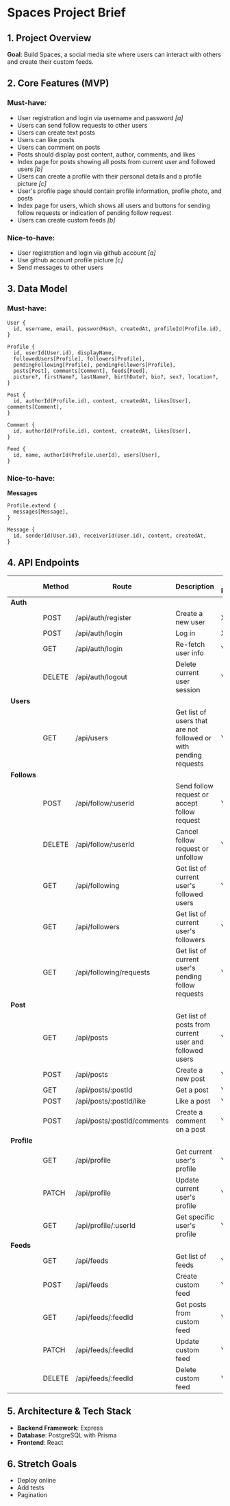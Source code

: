 # Spaces Project Brief

## 1. Project Overview

**Goal**: Build Spaces, a social media site where users can interact with others and create their custom feeds.

## 2. Core Features (MVP)

### Must-have:

- User registration and login via username and password _[a]_
- Users can send follow requests to other users
- Users can create text posts
- Users can like posts
- Users can comment on posts
- Posts should display post content, author, comments, and likes
- Index page for posts showing all posts from current user and followed users _[b]_
- Users can create a profile with their personal details and a profile picture _[c]_
- User's profile page should contain profile information, profile photo, and posts
- Index page for users, which shows all users and buttons for sending follow requests or indication of pending follow request
- Users can create custom feeds _[b]_

### Nice-to-have:

- User registration and login via github account _[a]_
- Use github account profile picture _[c]_
- Send messages to other users

## 3. Data Model

### Must-have:

```
User {
  id, username, email, passwordHash, createdAt, profileId(Profile.id),
}

Profile {
  id, userId(User.id), displayName,
  followedUsers[Profile], followers[Profile],
  pendingFollowing[Profile], pendingFollowers[Profile],
  posts[Post], comments[Comment], feeds[Feed],
  picture?, firstName?, lastName?, birthDate?, bio?, sex?, location?,
}

Post {
  id, authorId(Profile.id), content, createdAt, likes[User], comments[Comment],
}

Comment {
  id, authorId(Profile.id), content, createdAt, likes[User],
}

Feed {
  id, name, authorId(Profile.userId), users[User],
}
```

### Nice-to-have:

**Messages**

```
Profile.extend {
  messages[Message],
}

Message {
  id, senderId(User.id), receiverId(User.id), content, createdAt,
}
```

## 4. API Endpoints

|             | Method | Route                       | Description                                                      | Auth Required |
| ----------- | ------ | --------------------------- | ---------------------------------------------------------------- | ------------- |
| **Auth**    |
|             | POST   | /api/auth/register          | Create a new user                                                | X             |
|             | POST   | /api/auth/login             | Log in                                                           | X             |
|             | GET    | /api/auth/login             | Re-fetch user info                                               | Yes           |
|             | DELETE | /api/auth/logout            | Delete current user session                                      | Yes           |
| **Users**   |
|             | GET    | /api/users                  | Get list of users that are not followed or with pending requests | Yes           |
| **Follows** |
|             | POST   | /api/follow/:userId         | Send follow request or accept follow request                     | Yes           |
|             | DELETE | /api/follow/:userId         | Cancel follow request or unfollow                                | Yes           |
|             | GET    | /api/following              | Get list of current user's followed users                        | Yes           |
|             | GET    | /api/followers              | Get list of current user's followers                             | Yes           |
|             | GET    | /api/following/requests     | Get list of current user's pending follow requests               | Yes           |
| **Post**    |
|             | GET    | /api/posts                  | Get list of posts from current user and followed users           | Yes           |
|             | POST   | /api/posts                  | Create a new post                                                | Yes           |
|             | GET    | /api/posts/:postId          | Get a post                                                       | Yes           |
|             | POST   | /api/posts/:postId/like     | Like a post                                                      | Yes           |
|             | POST   | /api/posts/:postId/comments | Create a comment on a post                                       | Yes           |
| **Profile** |
|             | GET    | /api/profile                | Get current user's profile                                       | Yes           |
|             | PATCH  | /api/profile                | Update current user's profile                                    | Yes           |
|             | GET    | /api/profile/:userId        | Get specific user's profile                                      | Yes           |
| **Feeds**   |
|             | GET    | /api/feeds                  | Get list of feeds                                                | Yes           |
|             | POST   | /api/feeds                  | Create custom feed                                               | Yes           |
|             | GET    | /api/feeds/:feedId          | Get posts from custom feed                                       | Yes           |
|             | PATCH  | /api/feeds/:feedId          | Update custom feed                                               | Yes           |
|             | DELETE | /api/feeds/:feedId          | Delete custom feed                                               | Yes           |

## 5. Architecture & Tech Stack

- **Backend Framework**: Express
- **Database**: PostgreSQL with Prisma
- **Frontend**: React

## 6. Stretch Goals

- Deploy online
- Add tests
- Pagination
